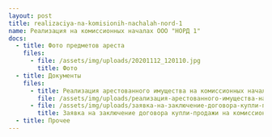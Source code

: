 ```yaml
---
layout: post
title: realizaciya-na-komisionih-nachalah-nord-1
name: Реализация на комиссионных началах ООО "НОРД 1"
docs:
  - title: Фото предметов ареста
    files:
      - file: /assets/img/uploads/20201112_120110.jpg
        title: Фото
  - title: Документы
    files:
      - title: Реализация арестованного имущества на комиссионных началах
        file: /assets/img/uploads/реализация-арестованного-имущества-на-комиссионных-началах.docx
      - file: /assets/img/uploads/заявка-на-заключение-договора-купли-продажи-на-комиссионных-началах1.docx
        title: Заявка на заключение договора купли-продажи на комиссионных началах
  - title: Прочее
---
```

